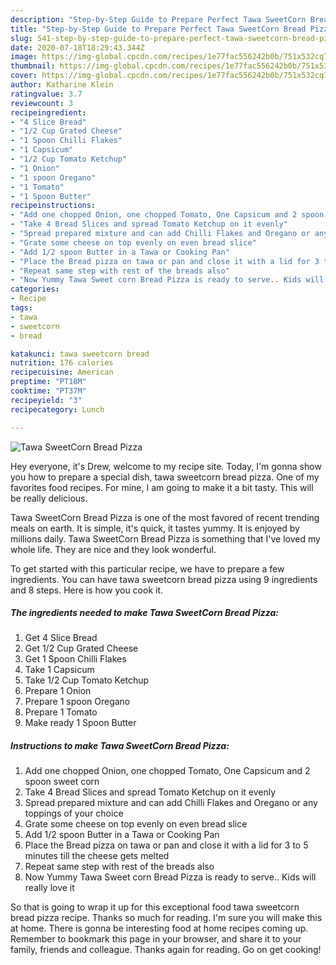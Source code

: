 ```yaml
---
description: "Step-by-Step Guide to Prepare Perfect Tawa SweetCorn Bread Pizza"
title: "Step-by-Step Guide to Prepare Perfect Tawa SweetCorn Bread Pizza"
slug: 541-step-by-step-guide-to-prepare-perfect-tawa-sweetcorn-bread-pizza
date: 2020-07-18T18:29:43.344Z
image: https://img-global.cpcdn.com/recipes/1e77fac556242b0b/751x532cq70/tawa-sweetcorn-bread-pizza-recipe-main-photo.jpg
thumbnail: https://img-global.cpcdn.com/recipes/1e77fac556242b0b/751x532cq70/tawa-sweetcorn-bread-pizza-recipe-main-photo.jpg
cover: https://img-global.cpcdn.com/recipes/1e77fac556242b0b/751x532cq70/tawa-sweetcorn-bread-pizza-recipe-main-photo.jpg
author: Katharine Klein
ratingvalue: 3.7
reviewcount: 3
recipeingredient:
- "4 Slice Bread"
- "1/2 Cup Grated Cheese"
- "1 Spoon Chilli Flakes"
- "1 Capsicum"
- "1/2 Cup Tomato Ketchup"
- "1 Onion"
- "1 spoon Oregano"
- "1 Tomato"
- "1 Spoon Butter"
recipeinstructions:
- "Add one chopped Onion, one chopped Tomato, One Capsicum and 2 spoon sweet corn"
- "Take 4 Bread Slices and spread Tomato Ketchup on it evenly"
- "Spread prepared mixture and can add Chilli Flakes and Oregano or any toppings of your choice"
- "Grate some cheese on top evenly on even bread slice"
- "Add 1/2 spoon Butter in a Tawa or Cooking Pan"
- "Place the Bread pizza on tawa or pan and close it with a lid for 3 to 5 minutes till the cheese gets melted"
- "Repeat same step with rest of the breads also"
- "Now Yummy Tawa Sweet corn Bread Pizza is ready to serve.. Kids will really love it"
categories:
- Recipe
tags:
- tawa
- sweetcorn
- bread

katakunci: tawa sweetcorn bread 
nutrition: 176 calories
recipecuisine: American
preptime: "PT18M"
cooktime: "PT37M"
recipeyield: "3"
recipecategory: Lunch

---
```



![Tawa SweetCorn Bread Pizza](https://img-global.cpcdn.com/recipes/1e77fac556242b0b/751x532cq70/tawa-sweetcorn-bread-pizza-recipe-main-photo.jpg)

Hey everyone, it's Drew, welcome to my recipe site. Today, I'm gonna show you how to prepare a special dish, tawa sweetcorn bread pizza. One of my favorites food recipes. For mine, I am going to make it a bit tasty. This will be really delicious.



Tawa SweetCorn Bread Pizza is one of the most favored of recent trending meals on earth. It is simple, it's quick, it tastes yummy. It is enjoyed by millions daily. Tawa SweetCorn Bread Pizza is something that I've loved my whole life. They are nice and they look wonderful.


To get started with this particular recipe, we have to prepare a few ingredients. You can have tawa sweetcorn bread pizza using 9 ingredients and 8 steps. Here is how you cook it.

<!--inarticleads1-->

##### The ingredients needed to make Tawa SweetCorn Bread Pizza:

1. Get 4 Slice Bread
1. Get 1/2 Cup Grated Cheese
1. Get 1 Spoon Chilli Flakes
1. Take 1 Capsicum
1. Take 1/2 Cup Tomato Ketchup
1. Prepare 1 Onion
1. Prepare 1 spoon Oregano
1. Prepare 1 Tomato
1. Make ready 1 Spoon Butter




<!--inarticleads2-->

##### Instructions to make Tawa SweetCorn Bread Pizza:

1. Add one chopped Onion, one chopped Tomato, One Capsicum and 2 spoon sweet corn
1. Take 4 Bread Slices and spread Tomato Ketchup on it evenly
1. Spread prepared mixture and can add Chilli Flakes and Oregano or any toppings of your choice
1. Grate some cheese on top evenly on even bread slice
1. Add 1/2 spoon Butter in a Tawa or Cooking Pan
1. Place the Bread pizza on tawa or pan and close it with a lid for 3 to 5 minutes till the cheese gets melted
1. Repeat same step with rest of the breads also
1. Now Yummy Tawa Sweet corn Bread Pizza is ready to serve.. Kids will really love it




So that is going to wrap it up for this exceptional food tawa sweetcorn bread pizza recipe. Thanks so much for reading. I'm sure you will make this at home. There is gonna be interesting food at home recipes coming up. Remember to bookmark this page in your browser, and share it to your family, friends and colleague. Thanks again for reading. Go on get cooking!
